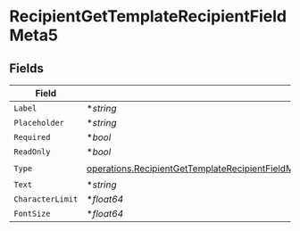 # RecipientGetTemplateRecipientFieldMeta5


## Fields

| Field                                                                                                                                                                                                                    | Type                                                                                                                                                                                                                     | Required                                                                                                                                                                                                                 | Description                                                                                                                                                                                                              |
| ------------------------------------------------------------------------------------------------------------------------------------------------------------------------------------------------------------------------ | ------------------------------------------------------------------------------------------------------------------------------------------------------------------------------------------------------------------------ | ------------------------------------------------------------------------------------------------------------------------------------------------------------------------------------------------------------------------ | ------------------------------------------------------------------------------------------------------------------------------------------------------------------------------------------------------------------------ |
| `Label`                                                                                                                                                                                                                  | **string*                                                                                                                                                                                                                | :heavy_minus_sign:                                                                                                                                                                                                       | N/A                                                                                                                                                                                                                      |
| `Placeholder`                                                                                                                                                                                                            | **string*                                                                                                                                                                                                                | :heavy_minus_sign:                                                                                                                                                                                                       | N/A                                                                                                                                                                                                                      |
| `Required`                                                                                                                                                                                                               | **bool*                                                                                                                                                                                                                  | :heavy_minus_sign:                                                                                                                                                                                                       | N/A                                                                                                                                                                                                                      |
| `ReadOnly`                                                                                                                                                                                                               | **bool*                                                                                                                                                                                                                  | :heavy_minus_sign:                                                                                                                                                                                                       | N/A                                                                                                                                                                                                                      |
| `Type`                                                                                                                                                                                                                   | [operations.RecipientGetTemplateRecipientFieldMetaTemplatesRecipientsResponse200ApplicationJSONType](../../models/operations/recipientgettemplaterecipientfieldmetatemplatesrecipientsresponse200applicationjsontype.md) | :heavy_check_mark:                                                                                                                                                                                                       | N/A                                                                                                                                                                                                                      |
| `Text`                                                                                                                                                                                                                   | **string*                                                                                                                                                                                                                | :heavy_minus_sign:                                                                                                                                                                                                       | N/A                                                                                                                                                                                                                      |
| `CharacterLimit`                                                                                                                                                                                                         | **float64*                                                                                                                                                                                                               | :heavy_minus_sign:                                                                                                                                                                                                       | N/A                                                                                                                                                                                                                      |
| `FontSize`                                                                                                                                                                                                               | **float64*                                                                                                                                                                                                               | :heavy_minus_sign:                                                                                                                                                                                                       | N/A                                                                                                                                                                                                                      |